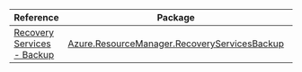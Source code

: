 | Reference | Package | Source |
|---|---|---|
|[Recovery Services - Backup](resourcemanager.recoveryservicesbackup-readme.md)|[Azure.ResourceManager.RecoveryServicesBackup](https://www.nuget.org/packages/Azure.ResourceManager.RecoveryServicesBackup)|[Github](https://github.com/Azure/azure-sdk-for-net/blob/main/sdk/recoveryservices-backup/Azure.ResourceManager.RecoveryServicesBackup)|
